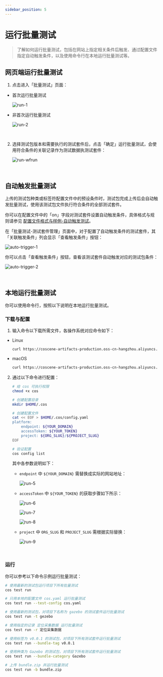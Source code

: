 ```yaml
---
sidebar_position: 5
---
```


# 运行批量测试

> 了解如何运行批量测试，包括在网站上指定相关条件后触发、通过配置文件指定自动触发条件，以及使用命令行在本地运行批量测试等。

## 网页端运行批量测试

1. 点击进入「批量测试」页面：

- 首次运行批量测试

  ![run-1](../img/run-1.png)

- 非首次运行批量测试

  ![run-2](../img/run-2.png)

<br />

2. 选择测试包版本和需要执行的测试套件后，点击「确定」运行批量测试，会使用符合条件的关联记录作为测试数据执测试套件：

   ![run-wfrun](../img/run-wfrun.png)

<br />

## 自动触发批量测试

上传的测试包种类或标签符配置文件中的预设条件时，测试包完成上传后会自动触发批量测试，使用该测试包文件执行符合条件的全部测试套件。

你可以在配置文件中的「on」字段对测试套件设置自动触发条件，具体格式与规则请参见 [配置文件格式与样例-自动触发测试](../8-regression/yaml-sample.md#自动触发测试)。

在「批量测试-测试套件管理」页面中，对于配置了自动触发条件的测试套件，其「关联触发条件」列会显示「查看触发条件」按钮：

![auto-trigger-1](../img/auto-trigger-1.png)

你可以点击「查看触发条件」按钮，查看该测试套件自动触发对应的测试包条件：

![auto-trigger-2](../img/auto-trigger-2.png)

<br />

## 本地运行批量测试

你可以使用命令行，按照以下说明在本地运行批量测试。

### 下载与配置

1. 输入命令以下载所需文件，各操作系统对应命令如下：

- Linux

  ```bash
  curl https://coscene-artifacts-production.oss-cn-hangzhou.aliyuncs.com/cos/linux/amd64/latest/cos -o cos
  ```

- macOS

  ```bash
  curl https://coscene-artifacts-production.oss-cn-hangzhou.aliyuncs.com/cos/darwin/amd64/latest/cos -o cos
  ```

2. 通过以下命令进行配置：

   ```bash
   # 给 cos 可执行权限
   chmod +x cos

   # 创建配置目录
   mkdir $HOME/.cos

   # 创建配置文件
   cat << EOF > $HOME/.cos/config.yaml
   platform:
       endpoint: ${YOUR_DOMAIN}
       accessToken: ${YOUR_TOKEN}
       project: ${ORG_SLUG}/${PROJECT_SLUG}
   EOF

   # 验证配置
   cos config list
   ```

   其中各参数说明如下：

   - `endpoint` 中 `${YOUR_DOMAIN}` 需替换成实际的网站地址：

     ![run-5](../img/cli-1.png)

   - `accessToken` 中 `${YOUR_TOKEN}` 的获取步骤如下所示：

     ![run-6](../img/cli-2.png)

     ![run-7](../img/cli-3.png)

     ![run-8](../img/cli-4.png)

   - `project` 中 `ORG_SLUG` 和 `PROJECT_SLUG` 需根据实际替换：

     ![run-9](../img/cli-5.png)

  <br />
    
### 运行

你可以参考以下命令示例运行批量测试：

```bash
# 使用最新的测试包运行项目下所有批量测试
cos test run

# 只用本地的配置文件 cos.yaml 运行批量测试
cos test run --test-config cos.yaml

# 使用最新的测试包，对项目下名称为 gazebo 的测试套件运行批量测试
cos test run -t gezebo

# 使用指定的记录 定位采集数据 运行批量测试
cos test run -r 定位采集数据

# 使用标签为 v0.0.1 的测试包，对项目下所有测试套件运行批量测试
cos test run --bundle-tag v0.0.1

# 使用种类为 Gazebo 的测试包，对项目下所有测试套件运行批量测试
cos test run --bundle-category Gazebo

# 上传 bundle.zip 并运行批量测试
cos test run -b bundle.zip
```

 <br />
